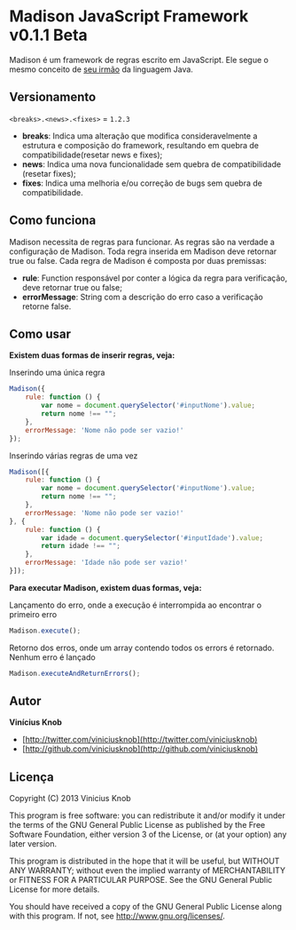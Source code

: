 # Madison JavaScript Framework v0.1.1 Beta

Madison é um framework de regras escrito em JavaScript. Ele segue o mesmo conceito de [seu irmão](https://github.com/viniciusknob/madison) da linguagem Java. 


## Versionamento

`<breaks>.<news>.<fixes>` = `1.2.3`

+ **breaks**: Indica uma alteração que modifica consideravelmente a estrutura e composição do framework, resultando em quebra de compatibilidade(resetar news e fixes);
+ **news**: Indica uma nova funcionalidade sem quebra de compatibilidade (resetar fixes);
+ **fixes**: Indica uma melhoria e/ou correção de bugs sem quebra de compatibilidade.


## Como funciona

Madison necessita de regras para funcionar. As regras são na verdade a configuração de Madison. Toda regra inserida em Madison deve retornar true ou false. Cada regra de Madison é composta por duas premissas:

+ **rule**: Function responsável por conter a lógica da regra para verificação, deve retornar true ou false;
+ **errorMessage**: String com a descrição do erro caso a verificação retorne false.
						

## Como usar

**Existem duas formas de inserir regras, veja:**

Inserindo uma única regra
	
```js
Madison({
	rule: function () {
		var nome = document.querySelector('#inputNome').value;
		return nome !== "";
	},
	errorMessage: 'Nome não pode ser vazio!'
});
```
	
Inserindo várias regras de uma vez

```js
Madison([{
	rule: function () {
		var nome = document.querySelector('#inputNome').value;
		return nome !== "";
	},
	errorMessage: 'Nome não pode ser vazio!'
}, {
	rule: function () {
		var idade = document.querySelector('#inputIdade').value;
		return idade !== "";
	},
	errorMessage: 'Idade não pode ser vazio!'
}]);
```
	
**Para executar Madison, existem duas formas, veja:**

Lançamento do erro, onde a execução é interrompida ao encontrar o primeiro erro

```js
Madison.execute();
```
	
Retorno dos erros, onde um array contendo todos os errors é retornado. Nenhum erro é lançado

```js
Madison.executeAndReturnErrors();
```

	
## Autor

**Vinícius Knob**

+ [http://twitter.com/viniciusknob](http://twitter.com/viniciusknob)
+ [http://github.com/viniciusknob](http://github.com/viniciusknob)


## Licença

Copyright (C) 2013 Vinicius Knob
 
This program is free software: you can redistribute it and/or modify
it under the terms of the GNU General Public License as published by
the Free Software Foundation, either version 3 of the License, or
(at your option) any later version.

This program is distributed in the hope that it will be useful,
but WITHOUT ANY WARRANTY; without even the implied warranty of
MERCHANTABILITY or FITNESS FOR A PARTICULAR PURPOSE.  See the
GNU General Public License for more details.

You should have received a copy of the GNU General Public License
along with this program.  If not, see <http://www.gnu.org/licenses/>.